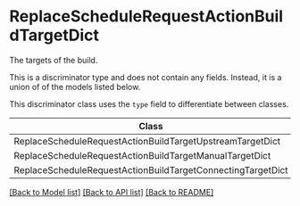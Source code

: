 # ReplaceScheduleRequestActionBuildTargetDict

The targets of the build.

This is a discriminator type and does not contain any fields. Instead, it is a union
of of the models listed below.

This discriminator class uses the `type` field to differentiate between classes.

| Class | Value
| ------------ | -------------
ReplaceScheduleRequestActionBuildTargetUpstreamTargetDict | upstream
ReplaceScheduleRequestActionBuildTargetManualTargetDict | manual
ReplaceScheduleRequestActionBuildTargetConnectingTargetDict | connecting


[[Back to Model list]](../../../../README.md#models-v2-link) [[Back to API list]](../../../../README.md#apis-v2-link) [[Back to README]](../../../../README.md)
